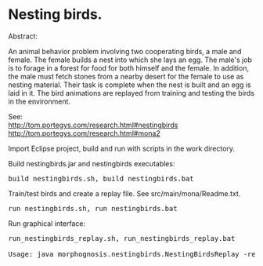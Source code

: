 # Nesting birds.

Abstract:

An animal behavior problem involving two cooperating birds, a male and female.
The female builds a nest into which she lays an egg. The male's job is to forage in a forest for food for both himself
and the female. In addition, the male must fetch stones from a nearby desert for the female to use as nesting material.
Their task is complete when the nest is built and an egg is laid in it. The bird animations are replayed from
training and testing the birds in the environment.

See:
<br>http://tom.portegys.com/research.html#nestingbirds
<br>http://tom.portegys.com/research.html#mona2

Import Eclipse project, build and run with scripts in the work directory.

Build nestingbirds.jar and nestingbirds executables:
<pre>build_nestingbirds.sh, build_nestingbirds.bat</pre>

Train/test birds and create a replay file. See src/main/mona/Readme.txt.
<pre>run_nestingbirds.sh, run_nestingbirds.bat</pre>

Run graphical interface:
<pre>
run_nestingbirds_replay.sh, run_nestingbirds_replay.bat

Usage: java morphognosis.nestingbirds.NestingBirdsReplay -replayFile file_name
</pre>
